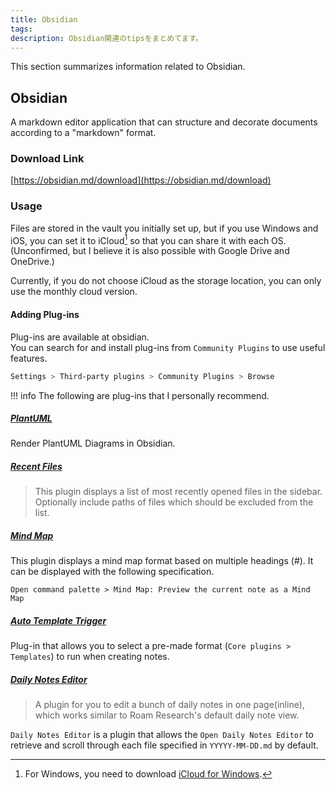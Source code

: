```yaml
---
title: Obsidian
tags:
description: Obsidian関連のtipsをまとめてます。
---
```


This section summarizes information related to Obsidian.

## Obsidian

A markdown editor application that can structure and decorate documents according to a "markdown" format.

### Download Link

[https://obsidian.md/download](https://obsidian.md/download)

### Usage

Files are stored in the vault you initially set up, but if you use Windows and iOS, you can set it to iCloud[^1] so that you can share it with each OS.(Unconfirmed, but I believe it is also possible with Google Drive and OneDrive.)

Currently, if you do not choose iCloud as the storage location, you can only use the monthly cloud version.

[^1]: For Windows, you need to download [iCloud for Windows](https://support.apple.com/ja-jp/HT204283).

#### Adding Plug-ins

Plug-ins are available at obsidian.<br />
You can search for and install plug-ins from `Community Plugins` to use useful features.

```bash
Settings > Third-party plugins > Community Plugins > Browse
```

!!! info
    The following are plug-ins that I personally recommend.

##### [PlantUML](./community_plugins/plantuml.md)

Render PlantUML Diagrams in Obsidian.

##### [Recent Files](https://github.com/tgrosinger/recent-files-obsidian?tab=readme-ov-file#recent-files-for-obsidian)

> This plugin displays a list of most recently opened files in the sidebar. Optionally include paths of files which should be excluded from the list.

##### [Mind Map](https://github.com/lynchjames/obsidian-mind-map?tab=readme-ov-file#obsidian-mind-map)

This plugin displays a mind map format based on multiple headings (#). It can be displayed with the following specification.

`Open command palette > Mind Map: Preview the current note as a Mind Map`

##### [Auto Template Trigger](./community_plugins/auto_template_trigger.md)

Plug-in that allows you to select a pre-made format (`Core plugins > Templates`) to run when creating notes.

##### [Daily Notes Editor](https://github.com/Quorafind/Obsidian-Daily-Notes-Editor?tab=readme-ov-file#daily-notes-editor)

> A plugin for you to edit a bunch of daily notes in one page(inline), which works similar to Roam Research's default daily note view.

`Daily Notes Editor` is a plugin that allows the `Open Daily Notes Editor` to retrieve and scroll through each file specified in `YYYYY-MM-DD.md` by default.
